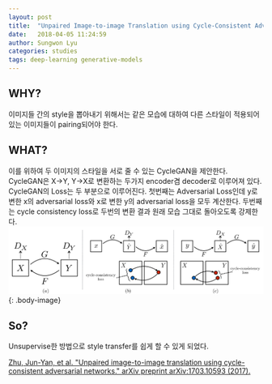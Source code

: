 ```yaml
---
layout: post
title:  "Unpaired Image-to-image Translation using Cycle-Consistent Adversarial Network"
date:   2018-04-05 11:24:59
author: Sungwon Lyu
categories: studies
tags: deep-learning generative-models
---
```

## WHY? 
이미지들 간의 style을 뽑아내기 위해서는 같은 모습에 대하여 다른 스타일이 적용되어 있는 이미지들이 pairing되어야 한다. 

## WHAT?
이를 위하여 두 이미지의 스타일을 서로 줄 수 있는 CycleGAN을 제안한다. CycleGAN은 X->Y, Y->X로 변환하는 두가지 encoder겸 decoder로 이루어져 있다. CycleGAN의 Loss는 두 부분으로 이루어진다. 첫번째는 Adversarial Loss인데 y로 변한 x의 adversarial loss와 x로 변한 y의 adversarial loss을 모두 계산한다. 두번째는 cycle consistency loss로 두번의 변환 결과 원래 모습 그대로 돌아오도록 강제한다. 
![image](/assets/images/cyclegan.png){: .body-image}

## So?
Unsupervise한 방법으로 style transfer를 쉽게 할 수 있게 되었다. 

[Zhu, Jun-Yan, et al. "Unpaired image-to-image translation using cycle-consistent adversarial networks." arXiv preprint arXiv:1703.10593 (2017).](https://arxiv.org/abs/1703.10593)
